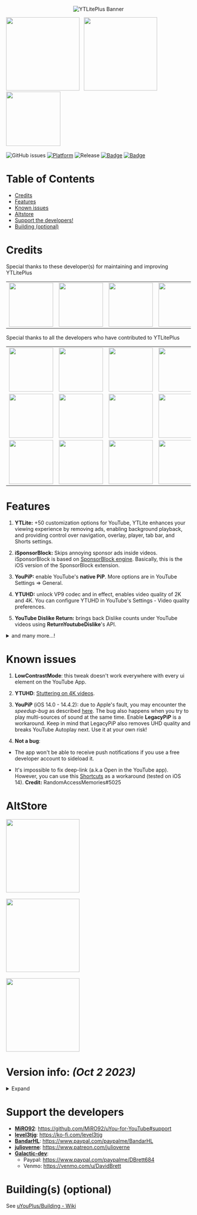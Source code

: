 <p align="center">
  <img src="https://github.com/Balackburn/YTLitePlus/assets/93828569/d3908e19-73c1-4aec-81a3-21f06a87990f" alt="YTLitePlus Banner" />
</p>

<a href="https://tinyurl.com/YTLiteAltstore"><img src="https://balackburn.github.io/Apollo/images/UI/image_1.webp" width="200"></a>
&nbsp;
<a href="https://balackburn.github.io/YTLitePlus"><img src="https://github.com/Balackburn/YTLitePlus/assets/93828569/55b3dd67-b677-4f0d-a5e5-8701c421149e" width="200"></a>
&nbsp;
<a href="https://github.com/Balackburn/YTLitePlus/releases/download/v18.48.3-2.4/YTLitePlus_18.48.3_2.4.ipa"><img src="https://github.com/Balackburn/YTLitePlus/assets/93828569/3abfb7bb-79c7-4984-8231-14a16fdfe7f2" width="148,148148148148148"></a>
&nbsp;

![GitHub issues](https://img.shields.io/github/issues-raw/Balackburn/YTLitePlus)
[![Platform](https://img.shields.io/badge/Platform-iOS%20%7C%20iPadOS%2014.0%2B-yellow)](https://developer.apple.com/iphone/index.action)
![Release](https://img.shields.io/github/downloads/Balackburn/YTLitePlus/total)
<a href="https://github.com/Balackburn/YTLitePlus/commit"><img src="https://custom-icon-badges.demolab.com/github/last-commit/Balackburn/YTLitePlus?logo=history&logoColor=white&label=Last commit" alt="Badge"></img></a>
<a href="https://github.com/Balackburn/YTLitePlus/releases/latest"><img src="https://custom-icon-badges.demolab.com/github/v/release/Balackburn/YTLitePlus?color=brightgreen&label=Latest%20release" alt="Badge"></img></a>

# Table of Contents

* [Credits](#credits)
* [Features](#features)
* [Known issues](#known-issues)
* [Altstore](#altstore)
* [Support the developers!](#support-the-developers)
* [Building (optional)](#buildings-optional)

# Credits

<table id='ytliteplus credit'>
Special thanks to these developer(s) for maintaining and improving YTLitePlus
<tr>
<td align="center">
<a href='https://github.com/balackburn'>
<img src='https://github.com/Balackburn/YTLitePlus/assets/93828569/d08ccf99-d3e5-4388-833f-22632dc66fd2' width='120px'>
</td>
</a>
<td align="center">
<a href='https://github.com/arichorn'>
<img src='https://github.com/Balackburn/YTLitePlus/assets/93828569/2753042f-9efa-404d-a719-4761ad48d323' width='120px'>
</a>
</td>
<td align="center">
<a href='https://github.com/dayanch96'>
<img src='https://github.com/Balackburn/YTLitePlus/assets/93828569/293f1a61-00b8-424a-9e00-f520f5a88064' width='120px;'>
</a>
</td>
<td id='ssuesskind'>
<a href='https://github.com/ssuesskind'>
<img src='https://github.com/Balackburn/YTLitePlus/assets/93828569/ed6bc6a0-ef55-4548-8d60-32d86f2aa9f3' width='120px;'>
</a>
<br>
</td>
</tr>

<table id='credit'>
Special thanks to all the developers who have contributed to YTLitePlus<br>
<tr>
<td align="center">
<a href='https://github.com/MiRO92'>
<img src='https://github.com/Balackburn/YTLitePlus/assets/93828569/ca462139-3a55-4ce1-a774-ffd13c459c80' width='120px'>

</a>
<br>
</td>
<td align="center">
<a href='https://github.com/qnblackcat'>

<img src='https://github.com/Balackburn/YTLitePlus/assets/93828569/20b0d6d9-d892-4af4-9762-6617d49743b8' width='120px'>
</a>
</td>
<td align="center">
<a href='https://github.com/PoomSmart'>

<img src='https://github.com/Balackburn/YTLitePlus/assets/93828569/668fe74e-9da1-4115-8fd0-ed7c308976b3' width='120px'>
</a>
</td>
<td align="center">
<a href='https://github.com/level3tjg'>

<img src='https://github.com/Balackburn/YTLitePlus/assets/93828569/b11fe92d-aceb-4aa1-88bf-7699c5f4ac5f' width='120px'>
</a>
</td>
<td align="center">
<a href='https://github.com/BandarHL'>
<img src='https://github.com/Balackburn/YTLitePlus/assets/93828569/dc4f0597-017b-44c1-8b52-33ec168a56f3' width='120px'>
</a>
</td>
</tr>
  
<tr>
<td align="center">
<a href='https://github.com/Galactic-Dev'>
<img src='https://github.com/Balackburn/YTLitePlus/assets/93828569/f489e91e-3b04-45d3-b094-68b83c43da25' width='120px'>
</a>
</td>
<td align="center">
<a href='https://github.com/julioverne'>
<img src='https://github.com/Balackburn/YTLitePlus/assets/93828569/0f7336ea-7f54-4155-995f-dea58d39f022' width='120px'>
</a>
</td>
<td align="center">
<a href='https://github.com/hbang'>
<img src='https://github.com/Balackburn/YTLitePlus/assets/93828569/2eec50db-e2df-4217-a230-5c5cc7223934' width='120px'>
</a>
</td>
<td align="center">
<a href='https://github.com/Lyvendia'>
<img src='https://github.com/Balackburn/YTLitePlus/assets/93828569/36902aa9-1f81-403c-b9b5-ebbd9e8b9ef9' width='120px'>
</a>
</td>
<td align="center">
<a href='https://github.com/therealFoxster'>
<img src='https://github.com/Balackburn/YTLitePlus/assets/93828569/60427fc8-e019-43d6-86ae-01ad8b4a1e77' width='120px'>
</a>
</td>
</tr>

<tr>
<td align="center">
<a href='https://github.com/ichitaso'>
<img src='https://github.com/Balackburn/YTLitePlus/assets/93828569/6a1cb4b7-5eec-4cda-8bed-f5dea2408323' width='120px'>
</a>
</td>
<td align="center">
<a href='https://github.com/AhmedBafkir'>
<img src='https://github.com/Balackburn/YTLitePlus/assets/93828569/55b270be-1d43-4e2c-81da-ee04d993d447' width='120px'>
</a>
</td>
<td align="center">
<a href='https://github.com/CokePokes'>
<img src='https://github.com/Balackburn/YTLitePlus/assets/93828569/5a40346b-b652-4eca-955f-272baf45c6dd' width='120px'>
</a>
</td>
<td align="center">
<a href='https://github.com/ISnackable'>
<img src='https://github.com/Balackburn/YTLitePlus/assets/93828569/5b5355b1-0a7d-4202-affe-725406e9af72' width='120px'>
</a>
</td>
<td align="center">
<a href='https://github.com/theos/theos'>
<img src='https://github.com/Balackburn/YTLitePlus/assets/93828569/e5c37588-95f4-4773-b3fe-40ba02499160' width='120px'>
</a>
</td>
</tr>
</table>

# Features

1. **YTLite:** +50 customization options for YouTube, YTLite enhances your viewing experience by removing ads, enabling background playback, and providing control over navigation, overlay, player, tab bar, and Shorts settings.

2. **iSponsorBlock:** Skips annoying sponsor ads inside videos. iSponsorBlock is based on [SponsorBlock engine](https://sponsor.ajay.app/). Basically, this is the iOS version of the SponsorBlock extension.

3. **YouPiP:** enable YouTube's **native PiP**. More options are in YouTube Settings => General.

4. **YTUHD:** unlock VP9 codec and in effect, enables video quality of 2K and 4K. You can configure YTUHD in YouTube's Settings - Video quality preferences.

5. **YouTube Dislike Return:** brings back Dislike counts under YouTube videos using **ReturnYoutubeDislike**'s API.

<details>
  <summary>and many more...!</summary>

6. **YTABGoodies:** allow you to disable some YouTube A/B testing features. It is a combination of several tweaks, such as:

- YouAreThere: disable "Video paused. Continue watching?" popup in the YouTube app when you play a long video.

- YouRememberCaption: make YouTube remember your video caption setting (if not already).

- YTNoCheckLocalNetwork: block the Local Network permission popup.

7. **YTSpeed**: a toggleable tweak to add 2.25x, 2.5x, 2.75x, 3x, 3.25x, 3.5x, 3.75x, 4x & 5x playback speed options in the video player.

8. **YTMiniplayerEnabler**: enable Miniplayer for all YouTube videos.

9. **DontEatMyContent**: prevent the notch/Dynamic Island from munching on 2:1 video content in YouTube.

10. **YTABConfig**: allow user to control over YouTube A/B testing flags.

11. **YouMute**: Mute/unmute videos in the YouTube Video Player directly.

12. **YTNoCommunityPosts**: this can disable all the Community Posts on the YouTube app.

13. **LowContrastMode**: makes the YouTube Interface Low Contrast as possible to make it easier on the eyes.

14. **OLEDDarkmode**: Replace official Youtube darkmode with a true OLED darkmode.

15. **OLDDarkmode**: Replace new official Youtube darkmode with old (grey) Youtube darkmode.

</details>

# Known issues

1. **LowContrastMode**: this tweak doesn't work everywhere with every ui element on the YouTube App.

2. **YTUHD**: [Stuttering on 4K videos](https://github.com/qnblackcat/uYouPlus/issues/6).

3. **YouPiP** (iOS 14.0 - 14.4.2): due to Apple's fault, you may encounter the *speedup-bug* as described [here](https://drive.google.com/file/d/1NKdv1fr_KRWgD8nhkMDfG2eLBnbdeVtX/view?usp=sharing). The bug also happens when you try to play multi-sources of sound at the same time. Enable **LegacyPiP** is a workaround. Keep in mind that LegacyPiP also removes UHD quality and breaks YouTube Autoplay next. Use it at your own risk!

4. **Not a bug**: 

- The app won't be able to receive push notifications if you use a free developer account to sideload it. 

- It's impossible to fix deep-link (a.k.a Open in the YouTube app). However, you can use this [Shortcuts](https://shortcutsgallery.com/shortcuts/open-in-youtube/) as a workaround (tested on iOS 14). **Credit:** RandomAccessMemories#5025

# AltStore
  
<a href="https://tinyurl.com/YTLiteAltstore"><img src="https://balackburn.github.io/Apollo/images/UI/image_1.webp" width="200"></a>
&nbsp;

<a href="https://altsource.by.lao.sb/browse/?source=https://raw.githubusercontent.com/Balackburn/YTLitePlusAltstore/main/apps.json"><img src="https://gcdnb.pbrd.co/images/Nfl3CG8rT8Va.png" width="200"></a>
&nbsp;

<a href="https://raw.githubusercontent.com/Balackburn/YTLitePlusAltstore/main/apps.json"><img src="https://gcdnb.pbrd.co/images/pxhwQTTDPu2j.png" width="200"></a>



# Version info: _(Oct 2 2023)_

<details>
  <summary>Expand</summary>

| **Tweaks/App** | **Developer** | **Version** | **Open source** |
| - | - | :-: | :-:  |
| **YouTube** | Google Inc | 18.40.1 | ✖︎ |
| **YTLite** | Dayanch96 | 2.3.1 |✔︎|
| **Open in YouTube** | [CokePokes](https://github.com/CokePokes/) | 1.2 | ✖︎ |
| **iSponsorBlock** | [Galactic-Dev](https://github.com/Galactic-Dev) | 1.2 | [✔︎](https://github.com/Galactic-Dev/iSponsorBlock) |
| **BigYTMiniPlayer** | [Galactic-Dev](https://github.com/Galactic-Dev) | 1.0-1 | [✔︎](https://github.com/Galactic-Dev/BigYTMiniPlayer) |
| **DontEatMyContent** | [therealFoxster](https://github.com/therealFoxster) | 1.0.11 | [✔︎](https://github.com/therealFoxster/DontEatMyContent) |
| **LowContrastMode** | arichorn | 1.5.0 | [✔︎](https://github.com/arichorn/LowContrastMode) |
| **YTUHD** | PoomSmart | 1.4.0 | [✔︎](https://github.com/PoomSmart/YTUHD) |
| **YouPiP** | PoomSmart | 1.7.20 | [✔︎](https://github.com/PoomSmart/YouPiP) |
| **YTVideoOverlay** | PoomSmart | 1.1.1 | [✔︎](https://github.com/PoomSmart/YTVideoOverlay) |
| **YouQuality** | PoomSmart | 1.1.4 | [✔︎](https://github.com/PoomSmart/YouQuality) |
| **YouMute** | PoomSmart | 1.2.1-2 | [✔︎](https://github.com/PoomSmart/YouMute) |
| **YTABConfig** | PoomSmart | 1.5.0-2 | [✔︎](https://github.com/PoomSmart/YTABConfig) |
| **Return YouTube Dislike** | PoomSmart | 1.11.3 | [✔︎](https://github.com/PoomSmart/Return-YouTube-Dislikes) |
| **YTNoCommunityPosts** | [michael-winay](https://github.com/michael-winay) | 0.0.2 | [✔︎](https://github.com/michael-winay/YTNoCommunityPosts) |

</details>

# Support the developers
- [**MiRO92**](https://twitter.com/miro92): https://github.com/MiRO92/uYou-for-YouTube#support
- [**level3tjg**](https://twitter.com/level3tjg): https://ko-fi.com/level3tjg
- [**BandarHL**](https://twitter.com/bandarhl): https://www.paypal.com/paypalme/BandarHL
- [**julioverne**](https://twitter.com/ijulioverne): https://www.patreon.com/julioverne
- [**Galactic-dev**](https://twitter.com/dev_galactic):   
  - Paypal: https://www.paypal.com/paypalme/DBrett684 
  - Venmo: https://venmo.com/u/DavidBrett

# Building(s) (optional)
See [uYouPlus/Building - Wiki](https://github.com/qnblackcat/uYouPlus/wiki/Building)
